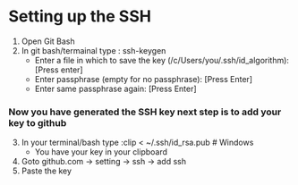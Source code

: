 # Setting up the SSH

1. Open Git Bash
2. In git bash/termainal type : ssh-keygen
     * Enter a file in which to save the key (/c/Users/you/.ssh/id_algorithm):[Press enter]
     * Enter passphrase (empty for no passphrase): [Press Enter]
     * Enter same passphrase again: [Press Enter]
 
### Now you have generated the SSH key next step is to add your key to github

3. In your terminal/bash type :clip < ~/.ssh/id_rsa.pub # Windows
    * You have your key in your clipboard
4. Goto github.com -> setting -> ssh -> add ssh
5. Paste the key 
